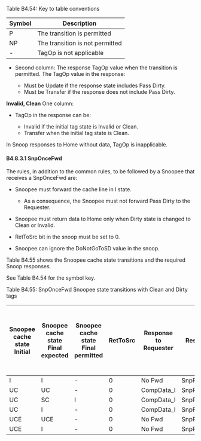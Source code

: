 Table B4.54: Key to table conventions

| Symbol | Description                     |
|--------|---------------------------------|
| P      | The transition is permitted     |
| NP     | The transition is not permitted |
| -      | TagOp is not applicable         |

- Second column: The response TagOp value when the transition is permitted. The TagOp value in the response:

    - Must be Update if the response state includes Pass Dirty.
    - Must be Transfer if the response does not include Pass Dirty.

**Invalid, Clean** One column:

- TagOp in the response can be:

    - Invalid if the initial tag state is Invalid or Clean.
    - Transfer when the initial tag state is Clean.

In Snoop responses to Home without data, TagOp is inapplicable.

#### B4.8.3.1 SnpOnceFwd

The rules, in addition to the common rules, to be followed by a Snoopee that receives a SnpOnceFwd are:

- Snoopee must forward the cache line in I state.

    - As a consequence, the Snoopee must not forward Pass Dirty to the Requester.

- Snoopee must return data to Home only when Dirty state is changed to Clean or Invalid.
- RetToSrc bit in the snoop must be set to 0.
- Snoopee can ignore the DoNotGoToSD value in the snoop.

Table B4.55 shows the Snoopee cache state transitions and the required Snoop responses.

See Table B4.54 for the symbol key.

Table B4.55: SnpOnceFwd Snoopee state transitions with Clean and Dirty tags

| Snoopee cache state </br > Initial | Snoopee cache state </br> Final expected | Snoopee cache state </br> Final permitted | RetToSrc | Response to Requester | Response to Home      | TagOp value in response to Home </br> Initial start state of Dirty ᵃ | TagOp value in response to Home </br> Initial start state of Dirty | TagOp value in response to Home </br> Initial start state of Invalid or Clean |
|------------------------------------|------------------------------------------|-------------------------------------------|----------|-----------------------|-----------------------|----------------------------------------------------------------------|--------------------------------------------------------------------|-------------------------------------------------------------------------------|
| I                                  | I                                        | -                                         | 0        | No Fwd                | SnpResp\_I            | -                                                                    | -                                                                  | -                                                                             |
| UC                                 | UC                                       | -                                         | 0        | CompData\_I           | SnpResp\_UC\_Fwded\_I | -                                                                    | -                                                                  | -                                                                             |
| UC                                 | SC                                       | I                                         | 0        | CompData\_I           | SnpResp\_SC\_Fwded\_I | -                                                                    | -                                                                  | -                                                                             |
| UC                                 | I                                        | -                                         | 0        | CompData\_I           | SnpResp\_I\_Fwded\_I  | -                                                                    | -                                                                  | -                                                                             |
| UCE                                | UCE                                      | -                                         | 0        | No Fwd                | SnpResp\_UC           | -                                                                    | -                                                                  | -                                                                             |
| UCE                                | I                                        | -                                         | 0        | No Fwd                | SnpResp\_I            | -                                                                    | -                                                                  | -                                                                             |
